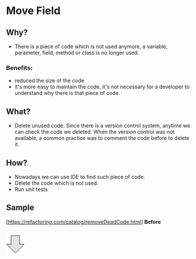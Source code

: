 # Move Field
## Why?
- There is a piece of code which is not used anymore, a variable, parameter, field, method or class is no longer used.
### Benefits:
- reduced the size of the code
- it's more easy to maintain the code, it's not necessary for a developer to understand why there is that piece of code.
## What?
- Delete unused code. Since there is a version control system, anytime we can check the code we deleted.
When the version control was not available, a common practice was to comment the code before to delete it. 
## How?
- Nowadays we can use IDE to find such piece of code.
- Delete the code which is not used. 
- Run unit tests
## Sample
[https://refactoring.com/catalog/removeDeadCode.html]
**Before**
```js

```
![After refactoring](../../../images/arrow.png)

```